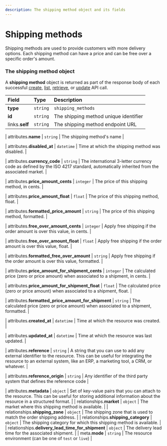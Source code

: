 ```yaml
---
description: The shipping method object and its fields
---
```


# Shipping methods

Shipping methods are used to provide customers with more delivery options.
Each shipping method can have a price and can be free over a specific order's amount.


### The shipping method object

A **shipping method** object is returned as part of the response body of each successful
[create](https://docs.commercelayer.io/api/resources/shipping_methods/create_shipping_method),
[list](https://docs.commercelayer.io/api/resources/shipping_methods/list_shipping_methods),
[retrieve](https://docs.commercelayer.io/api/resources/shipping_methods/retrieve_shipping_method),
or [update](https://docs.commercelayer.io/api/resources/shipping_methods/update_shipping_method) API call.

| Field | Type | Description |
| :--- | :--- | :--- |
| **type** | `string` | `shipping_methods` |
| **id** | `string` | The shipping method unique identifier |
| links.**self** | `string` | The shipping method endpoint URL |

| attributes.**name** | `string` | The shipping method's name |

| attributes.**disabled_at** | `datetime` | Time at which the shipping method was disabled. |

| attributes.**currency_code** | `string` | The international 3-letter currency code as defined by the ISO 4217 standard, automatically inherited from the associated market. |

| attributes.**price_amount_cents** | `integer` | The price of this shipping method, in cents. |

| attributes.**price_amount_float** | `float` | The price of this shipping method, float. |

| attributes.**formatted_price_amount** | `string` | The price of this shipping method, formatted. |

| attributes.**free_over_amount_cents** | `integer` | Apply free shipping if the order amount is over this value, in cents. |

| attributes.**free_over_amount_float** | `float` | Apply free shipping if the order amount is over this value, float. |

| attributes.**formatted_free_over_amount** | `string` | Apply free shipping if the order amount is over this value, formatted. |

| attributes.**price_amount_for_shipment_cents** | `integer` | The calculated price (zero or price amount) when associated to a shipment, in cents. |

| attributes.**price_amount_for_shipment_float** | `float` | The calculated price (zero or price amount) when associated to a shipment, float. |

| attributes.**formatted_price_amount_for_shipment** | `string` | The calculated price (zero or price amount) when associated to a shipment, formatted. |

| attributes.**created_at** | `datetime` | Time at which the resource was created. |

| attributes.**updated_at** | `datetime` | Time at which the resource was last updated. |

| attributes.**reference** | `string` | A string that you can use to add any external identifier to the resource. This can be useful for integrating the resource to an external system, like an ERP, a marketing tool, a CRM, or whatever. |

| attributes.**reference_origin** | `string` | Any identifier of the third party system that defines the reference code |

| attributes.**metadata** | `object` | Set of key-value pairs that you can attach to the resource. This can be useful for storing additional information about the resource in a structured format. |
| relationships.**market** | `object` | The market where this shipping method is available. |
| relationships.**shipping_zone** | `object` | The shipping zone that is used to match the order shipping address. |
| relationships.**shipping_category** | `object` | The shipping category for which this shipping method is available. |
| relationships.**delivery_lead_time_for_shipment** | `object` | The delivery lead time for the associated shipment. |
| meta.**mode** | `string` | The resource environment \(can be one of `test` or `live`\) |


